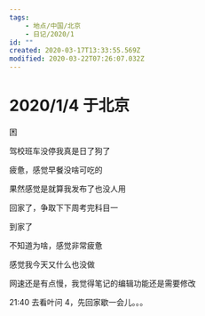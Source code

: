 ```yaml
---
tags:
    - 地点/中国/北京
    - 日记/2020/1
id: ""
created: 2020-03-17T13:33:55.569Z
modified: 2020-03-22T07:26:07.032Z
---
```


# 2020/1/4 于北京

<!-- @timer "date":"Sat Jan 04 2020 06:03:30 GMT+0800 (CST)" -->

困

<!-- @timer "date":"Sat Jan 04 2020 06:55:16 GMT+0800 (China Standard Time)","duration":"about 1 hour" -->

驾校班车没停我真是日了狗了

<!-- @timer "date":"Sat Jan 04 2020 07:49:19 GMT+0800 (China Standard Time)","duration":"about 1 hour" -->

疲惫，感觉早餐没啥可吃的

<!-- @timer "date":"Sat Jan 04 2020 07:59:10 GMT+0800 (China Standard Time)","duration":"10 minutes" -->

果然感觉是就算我发布了也没人用

<!-- @timer "date":"Sat Jan 04 2020 09:27:01 GMT+0800 (China Standard Time)","duration":"about 1 hour" -->

回家了，争取下下周考完科目一

<!-- @timer "date":"Sat Jan 04 2020 10:29:07 GMT+0800 (China Standard Time)","duration":"about 1 hour" -->

到家了

<!-- @timer "date":"Sat Jan 04 2020 14:05:41 GMT+0800 (China Standard Time)","duration":"about 4 hours" -->

不知道为啥，感觉非常疲惫

<!-- @timer "date":"Sat Jan 04 2020 16:59:56 GMT+0800 (China Standard Time)","duration":"about 3 hours" -->

感觉我今天又什么也没做

<!-- @timer "date":"Sat Jan 04 2020 18:17:30 GMT+0800 (China Standard Time)","duration":"about 1 hour" -->

网速还是有点慢，我觉得笔记的编辑功能还是需要修改

<!-- @timer "date":"Sat Jan 04 2020 20:04:09 GMT+0800 (China Standard Time)","duration":"about 2 hours" -->

21:40 去看叶问 4，先回家歇一会儿。。。
